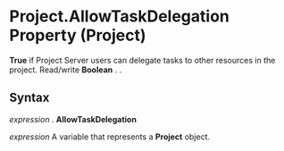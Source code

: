 
# Project.AllowTaskDelegation Property (Project)

 **True** if Project Server users can delegate tasks to other resources in the project. Read/write **Boolean** . .


## Syntax

 _expression_ . **AllowTaskDelegation**

 _expression_ A variable that represents a **Project** object.

